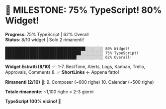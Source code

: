# 🎊 MILESTONE: 75% TypeScript! 80% Widget!

**Progress**: 75% TypeScript | 62% Overall  
**Status**: 8/10 widget | Solo 2 rimanenti!

```
████████████████████████████████████░░░░░░░░ 80% Widget!
██████████████████████████████████░░░░░░░░░░ 75% TypeScript!
████████████████████████████████░░░░░░░░░░░░ 62% Overall!
```

**Widget Estratti (8/10)** ✅:
1-7. BestTime, Alerts, Logs, Kanban, Trello, Approvals, Comments
8. ✅ **ShortLinks** ← Appena fatto!

**Rimanenti (2/10)** 🔄:
9. Composer (~600 righe)
10. Calendar (~500 righe)

**Totale rimanente**: ~1,100 righe = 2-3 giorni

**TypeScript 100% vicino! 🎯**